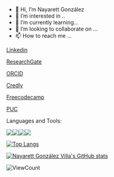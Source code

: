 - 👋 Hi, I’m Nayarett González
- 👀 I’m interested in ..
- 🌱 I’m currently learning... 
- 💞️ I’m looking to collaborate on ...
- 📫 How to reach me ...

[Linkedin](https://cl.linkedin.com/in/nayarettgonzalez)

[ResearchGate](https://www.researchgate.net/profile/Nayarett-Gonzalez-Villa)

[ORCID](https://orcid.org/0000-0003-1853-824X)

[Credly](https://www.credly.com/users/nayarett-gonzalez/badges)

[Freecodecamp](https://www.freecodecamp.org/Nayarett)

[PUC](http://www.mat.uc.cl/personas/alumnos)

Languages and Tools:

<img src="https://img.icons8.com/color/48/000000/javascript--v2.png"><img src="https://img.icons8.com/color/48/000000/bootstrap.png"><img src="https://img.icons8.com/color/48/000000/python--v1.png"><img src="https://img.icons8.com/color/48/000000/opencv.png">

[![Top Langs](https://github-readme-stats.vercel.app/api/top-langs/?username=Nayarett-Gonzalez&layout=compact&theme=gruvbox)](https://github.com/anuraghazra/github-readme-stats)


[![Nayarett González Villa's GitHub stats](https://github-readme-stats.vercel.app/api?username=Nayarett-Gonzalez&theme=gruvbox)](https://github.com/NayarettGonzalez/github-readme-stats)

![ViewCount](https://komarev.com/ghpvc/?username=Nayarett-Gonzalez&color=yellow)

<!---
NayarettGonzalez/NayarettGonzalez is a ✨ special ✨ repository because its `README.md` (this file) appears on your GitHub profile.
You can click the Preview link to take a look at your changes.
--->
